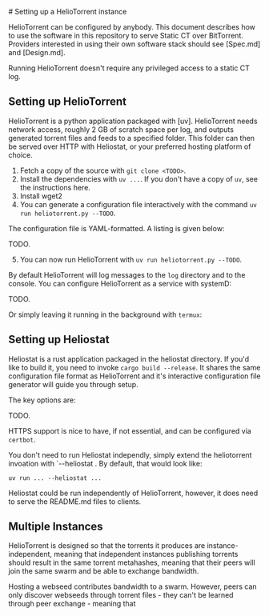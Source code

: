 # Setting up a HelioTorrent instance

HelioTorrent can be configured by anybody. This document describes how to use the software in this repository to serve Static CT over BitTorrent. Providers interested in using their own software stack should see [Spec.md] and [Design.md].

Running HelioTorrent doesn't require any privileged access to a static CT log.

## Setting up HelioTorrent

HelioTorrent is a python application packaged with [uv]. HelioTorrent needs network access, roughly 2 GB of scratch space per log, and outputs generated torrent files and feeds to a specified folder. This folder can then be served over HTTP with Heliostat, or your preferred hosting platform of choice.

1. Fetch a copy of the source with `git clone <TODO>`.
2. Install the dependencies with `uv ...`. If you don't have a copy of `uv`, see the instructions here.
3. Install wget2
4. You can generate a configuration file interactively with the command `uv run heliotorrent.py --TODO`.

The configuration file is YAML-formatted. A listing is given below:

TODO.

5. You can now run HelioTorrent with `uv run heliotorrent.py --TODO`.

By default HelioTorrent will log messages to the `log` directory and to the console. You can configure HelioTorrent as a service with systemD:

TODO.

Or simply leaving it running in the background with `termux`:

## Setting up Heliostat

Heliostat is a rust application packaged in the heliostat directory. If you'd like to build it, you need to invoke `cargo build --release`. It shares the same configuration file format as HelioTorrent and it's interactive configuration file generator will guide you through setup.

The key options are:

TODO.

HTTPS support is nice to have, if not essential, and can be configured via `certbot`.

You don't need to run Heliostat independly, simply extend the heliotorrent invoation with `--heliostat <path-to-binary>. By default, that would look like:

`uv run ... --heliostat ...`

Heliostat could be run independently of HelioTorrent, however, it does need to serve the README.md files to clients.

## Multiple Instances

HelioTorrent is designed so that the torrents it produces are instance-independent, meaning that independent instances publishing torrents should result in the same torrent metahashes, meaning that their peers will join the same swarm and be able to exchange bandwidth.

Hosting a webseed contributes bandwidth to a swarm. However, peers can only discover webseeds through torrent files - they can't be learned through peer exchange - meaning that